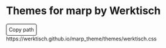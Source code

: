 # Themes for marp by Werktisch
<script type="module">
  import githubClipboardCopyElement from "https://cdn.skypack.dev/@github/clipboard-copy-element";
</script>
<style>
  .button {
  padding: 0.4rem;
  border-radius: 4px;
  border: 1px solid black;
  display: inline-block;
 }
</style>
<clipboard-copy for="blob-path" class="button">
  Copy path
</clipboard-copy>
<div id="blob-path">https://werktisch.github.io/marp_theme/themes/werktisch.css</div>
